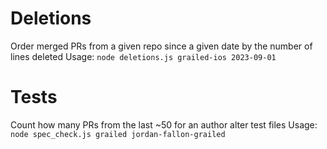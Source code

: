 # Deletions
Order merged PRs from a given repo since a given date by the number of lines deleted
Usage: `node deletions.js grailed-ios 2023-09-01`

# Tests
Count how many PRs from the last ~50 for an author alter test files
Usage: `node spec_check.js grailed jordan-fallon-grailed`

